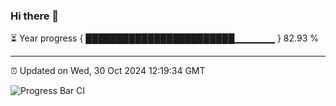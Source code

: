 ### Hi there 👋

⏳ Year progress { ████████████████████████▁▁▁▁▁▁ } 82.93 %

---

⏰ Updated on Wed, 30 Oct 2024 12:19:34 GMT

![Progress Bar CI](https://github.com/liununu/liununu/workflows/Progress%20Bar%20CI/badge.svg)
